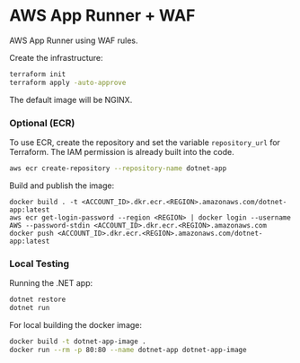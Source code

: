 
# AWS App Runner + WAF

AWS App Runner using WAF rules.

Create the infrastructure:

```sh
terraform init
terraform apply -auto-approve
```

The default image will be NGINX.

### Optional (ECR)

To use ECR, create the repository and set the variable `repository_url` for Terraform. The IAM permission is already built into the code.

```sh
aws ecr create-repository --repository-name dotnet-app
```

Build and publish the image:

```
docker build . -t <ACCOUNT_ID>.dkr.ecr.<REGION>.amazonaws.com/dotnet-app:latest
aws ecr get-login-password --region <REGION> | docker login --username AWS --password-stdin <ACCOUNT_ID>.dkr.ecr.<REGION>.amazonaws.com
docker push <ACCOUNT_ID>.dkr.ecr.<REGION>.amazonaws.com/dotnet-app:latest
```

### Local Testing

Running the .NET app:

```sh
dotnet restore
dotnet run
```

For local building the docker image:

```sh
docker build -t dotnet-app-image .
docker run --rm -p 80:80 --name dotnet-app dotnet-app-image
```
